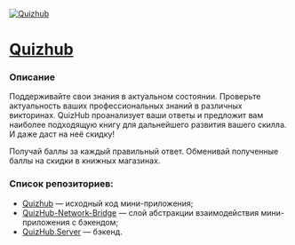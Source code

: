 [![Quizhub](https://sun9-50.userapi.com/yYgAJM2BCYetFU9naLqCzeAq_HrFmeC-JPgBkQ/eewD0RW7eqg.jpg)](https://vk.com/app7653100)

# [Quizhub](https://vk.com/app7653100)

### Описание

Поддерживайте свои знания в актуальном состоянии. Проверьте актуальность ваших профессиональных знаний в различных викторинах. QuizHub проанализует ваши ответы и предложит вам наиболее подходящую книгу для дальнейшего развития вашего скилла. И даже даст на неё скидку!

Получай баллы за каждый правильный ответ. Обменивай полученные баллы на скидки в книжных магазинах.

### Список репозиториев:
- [Quizhub](https://github.com/RareScrap/Quizhub) — исходный код мини-приложения;
- [QuizHub-Network-Bridge](https://github.com/NikolayNIK/QuizHub-Network-Bridge) — слой абстракции взаимодействия мини-приложения с бэкендом;
- [QuizHub.Server](https://github.com/VladislavSavvateev/QuizHub.Server) — бэкенд.
